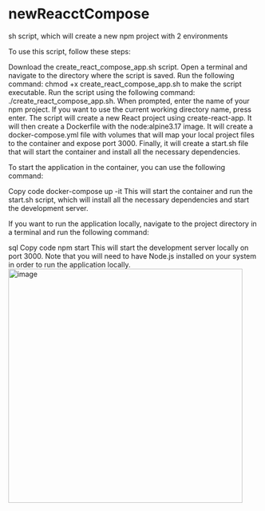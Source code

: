 # newReacctCompose
sh script, which will create a new npm project with 2 environments


To use this script, follow these steps:

Download the create_react_compose_app.sh script.
Open a terminal and navigate to the directory where the script is saved.
Run the following command: chmod +x create_react_compose_app.sh to make the script executable.
Run the script using the following command: ./create_react_compose_app.sh.
When prompted, enter the name of your npm project. If you want to use the current working directory name, press enter.
The script will create a new React project using create-react-app.
It will then create a Dockerfile with the node:alpine3.17 image.
It will create a docker-compose.yml file with volumes that will map your local project files to the container and expose port 3000.
Finally, it will create a start.sh file that will start the container and install all the necessary dependencies.

To start the application in the container, you can use the following command:

Copy code
docker-compose up -it
This will start the container and run the start.sh script, which will install all the necessary dependencies and start the development server.

If you want to run the application locally, navigate to the project directory in a terminal and run the following command:

sql
Copy code
npm start
This will start the development server locally on port 3000. Note that you will need to have Node.js installed on your system in order to run the application locally.
<img width="469" alt="image" src="https://github.com/dandaniel5/newReacctCompose/assets/88844682/317e0282-30fc-4e2a-af10-5db2f5208262">
